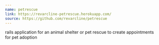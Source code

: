 ```yaml
---
name: petrescue
link: https://revarcline-petrescue.herokuapp.com/
source: https://github.com/revarcline/petrescue
---
```

rails application for an animal shelter or pet rescue to create appointments for pet adoption
